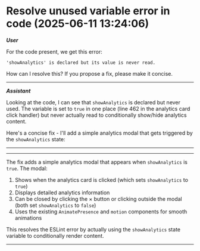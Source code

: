 <!-- Generated by SpecStory -->

# Resolve unused variable error in code (2025-06-11 13:24:06)

_**User**_

For the code present, we get this error:
```
'showAnalytics' is declared but its value is never read.
```
How can I resolve this? If you propose a fix, please make it concise.

---

_**Assistant**_

Looking at the code, I can see that `showAnalytics` is declared but never used. The variable is set to `true` in one place (line 462 in the analytics card click handler) but never actually read to conditionally show/hide analytics content.

Here's a concise fix - I'll add a simple analytics modal that gets triggered by the `showAnalytics` state:

---



---

The fix adds a simple analytics modal that appears when `showAnalytics` is `true`. The modal:

1. Shows when the analytics card is clicked (which sets `showAnalytics` to `true`)
2. Displays detailed analytics information
3. Can be closed by clicking the × button or clicking outside the modal (both set `showAnalytics` to `false`)
4. Uses the existing `AnimatePresence` and `motion` components for smooth animations

This resolves the ESLint error by actually using the `showAnalytics` state variable to conditionally render content.

---

